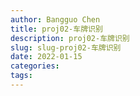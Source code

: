 ```yaml
---
author: Bangguo Chen
title: proj02-车牌识别
description: proj02-车牌识别
slug: slug-proj02-车牌识别
date: 2022-01-15
categories:
tags: 
---
```


